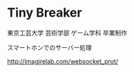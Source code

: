 Tiny Breaker
==========
東京工芸大学 芸術学部 ゲーム学科 卒業制作

スマートホンでのサーバー処理

http://imagirelab.com/websocket_prot/
